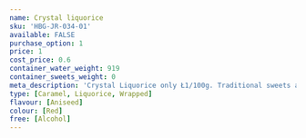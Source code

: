 ```yaml
---
name: Crystal liquorice
sku: 'HBG-JR-034-01'
available: FALSE
purchase_option: 1
price: 1
cost_price: 0.6
container_water_weight: 919
container_sweets_weight: 0
meta_description: 'Crystal Liquorice only Ł1/100g. Traditional sweets and more at Humbugs Confectionery Store. Specialists in satisfying your sweet tooth!'
type: [Caramel, Liquorice, Wrapped]
flavour: [Aniseed]
colour: [Red]
free: [Alcohol]
---
```

